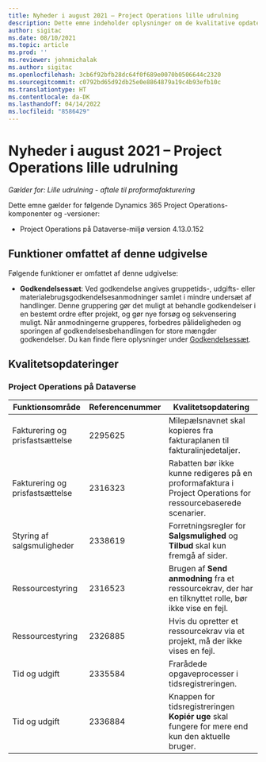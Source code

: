 ```yaml
---
title: Nyheder i august 2021 – Project Operations lille udrulning
description: Dette emne indeholder oplysninger om de kvalitative opdateringer, der er tilgængelige i august 2021-udgivelsen af Project Operations lille udrulning.
author: sigitac
ms.date: 08/10/2021
ms.topic: article
ms.prod: ''
ms.reviewer: johnmichalak
ms.author: sigitac
ms.openlocfilehash: 3cb6f92bfb28dc64f0f689e0070b0506644c2320
ms.sourcegitcommit: c0792bd65d92db25e0e8864879a19c4b93efb10c
ms.translationtype: HT
ms.contentlocale: da-DK
ms.lasthandoff: 04/14/2022
ms.locfileid: "8586429"
---
```

# <a name="whats-new-august-2021---project-operations-lite-deployment"></a>Nyheder i august 2021 – Project Operations lille udrulning

_Gælder for: Lille udrulning - aftale til proformafakturering_

Dette emne gælder for følgende Dynamics 365 Project Operations-komponenter og -versioner:

  - Project Operations på Dataverse-miljø version 4.13.0.152

## <a name="features-included-in-this-release"></a>Funktioner omfattet af denne udgivelse

Følgende funktioner er omfattet af denne udgivelse:

- **Godkendelsessæt**: Ved godkendelse angives gruppetids-, udgifts- eller materialebrugsgodkendelsesanmodninger samlet i mindre undersæt af handlinger. Denne gruppering gør det muligt at behandle godkendelser i en bestemt ordre efter projekt, og gør nye forsøg og sekvensering muligt. Når anmodningerne grupperes, forbedres pålideligheden og sporingen af godkendelsesbehandlingen for store mængder godkendelser. Du kan finde flere oplysninger under [Godkendelsessæt](../../approvals/approval-sets.md).

## <a name="quality-updates"></a>Kvalitetsopdateringer

### <a name="project-operations-on-dataverse"></a>Project Operations på Dataverse

| **Funktionsområde** | **Referencenummer** | **Kvalitetsopdatering** |
| --- | --- | --- |
| Fakturering og prisfastsættelse | 2295625 | Milepælsnavnet skal kopieres fra fakturaplanen til fakturalinjedetaljer. |
| Fakturering og prisfastsættelse | 2316323 | Rabatten bør ikke kunne redigeres på en proformafaktura i Project Operations for ressourcebaserede scenarier. |
| Styring af salgsmuligheder | 2338619 | Forretningsregler for **Salgsmulighed** og **Tilbud** skal kun fremgå af sider. |
| Ressourcestyring | 2316523 | Brugen af **Send anmodning** fra et ressourcekrav, der har en tilknyttet rolle, bør ikke vise en fejl. |
| Ressourcestyring | 2326885 | Hvis du opretter et ressourcekrav via et projekt, må der ikke vises en fejl. |
| Tid og udgift | 2335584 | Frarådede opgaveprocesser i tidsregistreringen. |
| Tid og udgift | 2336884 | Knappen for tidsregistreringen **Kopiér uge** skal fungere for mere end kun den aktuelle bruger. |
